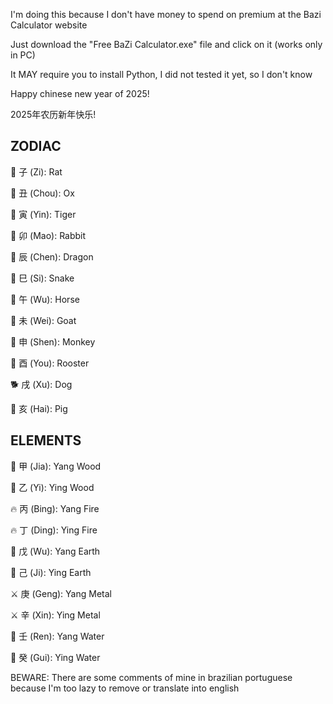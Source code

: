 I'm doing this because I don't have money to spend on premium at the Bazi Calculator website

Just download the "Free BaZi Calculator.exe" file and click on it (works only in PC)

It MAY require you to install Python, I did not tested it yet, so I don't know


Happy chinese new year of 2025!

2025年农历新年快乐!


## ZODIAC
🐀 子 (Zi): Rat

🐂 丑 (Chou): Ox

🐅 	寅 (Yin): Tiger

🐇 卯 (Mao): Rabbit

🐉 辰 (Chen): Dragon

🐍 巳 (Si): Snake

🐎 午 (Wu):  Horse

🐐 未 (Wei): Goat

🐒 申 (Shen): Monkey

🐓 酉 (You): Rooster

🐕 戌 (Xu): Dog

🐖 亥 (Hai): Pig


## ELEMENTS
🌱 甲 (Jia): Yang Wood

🌱 乙 (Yi): Ying Wood

🔥 丙 (Bing): Yang Fire

🔥 丁 (Ding): Ying Fire

🗻 戊 (Wu): Yang Earth

🗻 己 (Ji): Ying Earth

⚔️ 庚 (Geng): Yang Metal

⚔️ 辛 (Xin): Ying Metal

🌊 壬 (Ren): Yang Water

🌊 癸 (Gui): Ying Water


BEWARE: There are some comments of mine in brazilian portuguese because I'm too lazy to remove or translate into english
